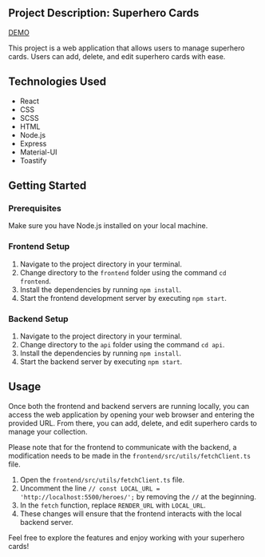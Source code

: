 ## Project Description: Superhero Cards

[DEMO](https://oleh-holovnykh.github.io/react_node-superheroes/)

This project is a web application that allows users to manage superhero cards. Users can add, delete, and edit superhero cards with ease.

## Technologies Used

- React
- CSS
- SCSS
- HTML
- Node.js
- Express
- Material-UI
- Toastify

## Getting Started

### Prerequisites

Make sure you have Node.js installed on your local machine.

### Frontend Setup

1. Navigate to the project directory in your terminal.
2. Change directory to the `frontend` folder using the command `cd frontend`.
3. Install the dependencies by running `npm install`.
4. Start the frontend development server by executing `npm start`.

### Backend Setup

1. Navigate to the project directory in your terminal.
2. Change directory to the `api` folder using the command `cd api`.
3. Install the dependencies by running `npm install`.
4. Start the backend server by executing `npm start`.

## Usage

Once both the frontend and backend servers are running locally, you can access the web application by opening your web browser and entering the provided URL. From there, you can add, delete, and edit superhero cards to manage your collection.

Please note that for the frontend to communicate with the backend, a modification needs to be made in the `frontend/src/utils/fetchClient.ts` file.

1. Open the `frontend/src/utils/fetchClient.ts` file.
2. Uncomment the line `// const LOCAL_URL = 'http://localhost:5500/heroes/';` by removing the `//` at the beginning.
3. In the `fetch` function, replace `RENDER_URL` with `LOCAL_URL`.
4. These changes will ensure that the frontend interacts with the local backend server.

Feel free to explore the features and enjoy working with your superhero cards!
